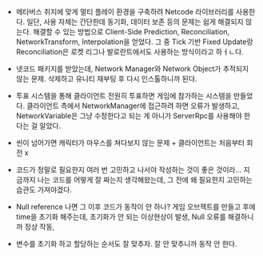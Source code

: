 - 메타버스 취지에 맞게 멀티 플레이 환경을 구축하려 Netcode 라이브러리를 사용한다. 일단, 사용 자체는 간단한데 동기화, 데이터 보존 등의 문제는 쉽게 해결되지 않는다. 해결할 수 있는 방법으로 Client-Side Prediction, Reconciliation, NetworkTransform, Interpolation을 얻었다. 그 중 Tick 기반 Fixed Update랑 Reconciliation은 로켓 리그나 발로란트에서도 사용하는 방식이라고 하ㅓㄴ다.

- 넷코드 패키지를 받았는데, Network Manager와 Network Object가 추적되지 않는 문제. 삭제하고 유니티 재부팅 후 다시 인스톨하니까 된다.

- 투표 시스템을 통해 클라이언트 전원히 투표하면 게임에 참가하는 시스템을 만들었다. 클라이언트 측에서 NetworkManager에 접근하려 하면 오류가 발생하고, NetworkVariable은 그냥 수정한다고 되는 게 아니가 ServerRpc를 사용해야 한다는 걸 알았다.

- 씬이 넘어가면 캐릭터가 마우스를 쳐다보지 않는 문제 + 클라이언트는 처음부터 회전 x

- 코드가 정말로 필요한지 여러 번 고민하고 나서야 작성하는 것이 좋은 것이라... 지금까지 나는 코드를 어떻게 잘 짜는지 생각해왔는데, 그 전에 왜 필요한지 고민하는 습관도 가져야겠다.

- Null reference 나면 그 이후 코드가 동작이 안 하나? 게임 오브젝트를 만들고 후에 time을 초기화 해주는데, 초기화가 안 되는 이상현상이 발생, Null 오류를 해결하니까 정상 작동,

- 변수를 초기화 하고 할당하는 순서도 잘 맞추자. 잘 안 맞추니까 동작 안 한다.